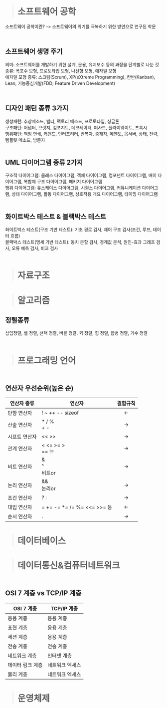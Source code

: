># 소프트웨어 공학
소프트웨어 공학이란? -> 소프트웨어의 위기를 극복하기 위한 방안으로 연구된 학문<br>

## <br>소프트웨어 생명 주기<br>
의미: 소프트웨어를 개발하기 위한 설계, 운용, 유지보수 등의 과정을 단계별로 나눈 것<br>
종류: 폭포수 모형, 프로토타입 모형, 나선형 모형, 애자일 모형<br>
애자일 모형 종류: 스크럼(Scrum), XP(eXtreme Programming), 칸반(Kanban), Lean, 기능중심개발(FDD; Feature Driven Development)<br>

## <br>디자인 패턴 종류 3가지<br>
생성패턴: 추상메소드, 빌더, 팩토리 메소드, 프로토타입, 싱글톤<br>
구조패턴: 어댑터, 브릿지, 컴포지트, 데코레이터, 퍼사드, 플라이웨이트, 프록시<br>
행위패턴: 책임 연쇄, 커맨드, 인터프리터, 반복자, 중재자, 메멘토, 옵서버, 상태, 전략, 템플릿 메소드, 방문자<br><br>

## UML 다이어그램 종류 2가지<br>
구조적 다이어그램: 클래스 다이어그램, 객체 다이어그램, 컴포넌트 다이어그램, 배이 다이어그램, 복합체 구조 다이어그램, 패키지 다이어그램<br>
행위 다이어그램: 유스케이스 다이어그램, 시퀀스 다이어그램, 커뮤니케이션 다이어그램, 상태 다이어그램, 활동 다이어그램, 상호작용 개요 다이어그램, 타이밍 다이어그램<br><br>

## 화이트박스 테스트 & 블랙박스 테스트<br>
화이트박스 테스트(구조 기반 테스트): 기초 경로 검사, 제어 구조 검사(조건, 루프, 데이터 흐름)<br>
블랙박스 테스트(명세 기반 테스트): 동치 분할 검사, 경계값 분석, 원인-효과 그래프 검사, 오류 예측 검사, 비교 검사<br><br>

># 자료구조

># 알고리즘
## 정렬종류<br>
삽입정렬, 쉘 정렬, 선택 정렬, 버블 정렬, 퀵 정렬, 힙 정렬, 합병 정렬, 기수 정렬<br><br>

># 프로그래밍 언어
## <br>연산자 우선순위(높은 순)
|연산자 종류|연산자|결합규칙|
|--|--|:--:|
|단항 연산자|! ~ ++ -- sizeof|<-|
|산술 연산자|* / % <br> + -|->|
|시프트 연산자|<< >>|->|
|관계 연산자|< <= >= > <br> == !=|->|
|비트 연산자|& <br> ^ <br> 비트or |->|
|논리 연산자|&& <br> 논리or|->|
|조건 연산자|? :|->|
|대입 연산자|= += -= **=* /= %= <<= >>= 등|<-|
|순서 연산자|.|->|

># 데이터베이스

># 데이터통신&컴퓨터네트워크
## <br>OSI 7 계층 vs TCP/IP 계층
|OSI 7 계층|TCP/IP 계층|
|--|--|
|응용 계층|응용 계층|
|표현 계층|응용 계층|
|세션 계층|응용 계층|
|전송 계층|전송 계층|
|네트워크 계층|인터넷 계층|
|데이터 링크 계층|네트워크 엑세스|
|물리 계층|네트워크 엑세스|

># 운영체제
